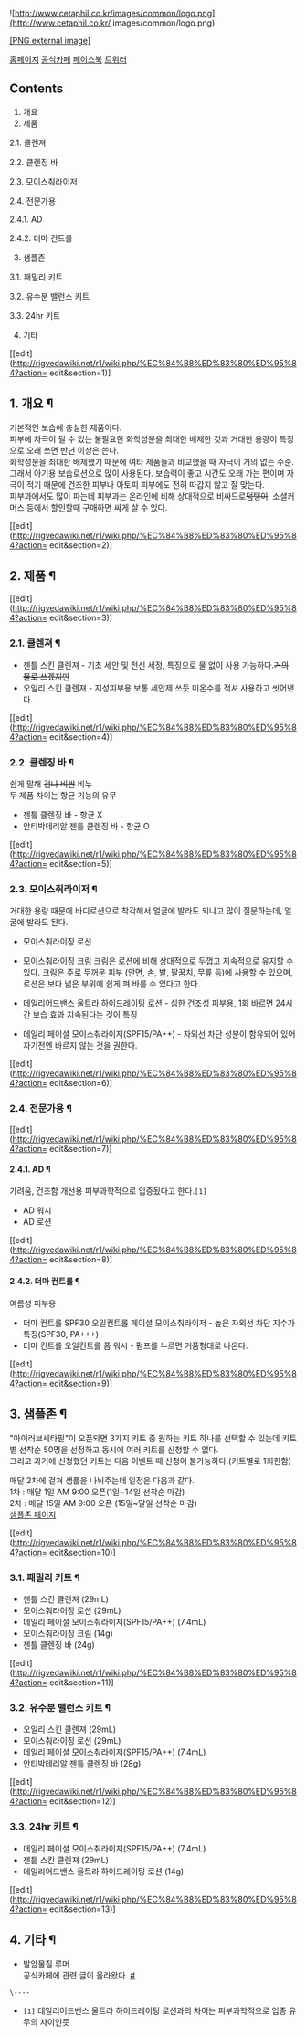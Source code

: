 ![http://www.cetaphil.co.kr/images/common/logo.png](http://www.cetaphil.co.kr/
images/common/logo.png)

[[PNG external image]](http://www.cetaphil.co.kr/images/common/logo.png)

  
[홈페이지](http://www.cetaphil.co.kr/) [공식카페](http://cafe.naver.com/mycetaphil)
[페이스북](https://www.facebook.com/Cetaphil.Korea)
[트위터](https://twitter.com/Cetaphil_KR)

## Contents

    

1. 개요 
2. 제품 
    

2.1. 클렌져

2.2. 클렌징 바

2.3. 모이스춰라이저

2.4. 전문가용

    

2.4.1. AD

2.4.2. 더마 컨트롤

3. 샘플존 
    

3.1. 패밀리 키트

3.2. 유수분 밸런스 키트

3.3. 24hr 키트

4. 기타 

[[edit](http://rigvedawiki.net/r1/wiki.php/%EC%84%B8%ED%83%80%ED%95%84?action=
edit&section=1)]

## 1. 개요 ¶

기본적인 보습에 충실한 제품이다.  
피부에 자극이 될 수 있는 불필요한 화학성분을 최대한 배제한 것과 거대한 용량이 특징으로 오래 쓰면 반년 이상은 쓴다.  
화학성분을 최대한 배제했기 때문에 여타 제품들과 비교했을 때 자극이 거의 없는 수준. 그래서 아기용 보습로션으로 많이 사용된다. 보습력이
좋고 시간도 오래 가는 편이며 자극이 적기 때문에 건조한 피부나 아토피 피부에도 전혀 따갑지 않고 잘 맞는다.  
피부과에서도 많이 파는데 피부과는 온라인에 비해 상대적으로 비싸므로<del>덤탱이</del>, 소셜커머스 등에서 할인할때 구매하면 싸게 살
수 있다.

[[edit](http://rigvedawiki.net/r1/wiki.php/%EC%84%B8%ED%83%80%ED%95%84?action=
edit&section=2)]

## 2. 제품 ¶

[[edit](http://rigvedawiki.net/r1/wiki.php/%EC%84%B8%ED%83%80%ED%95%84?action=
edit&section=3)]

### 2.1. 클렌져 ¶

  * 젠틀 스킨 클렌져 - 기초 세안 및 전신 세정, 특징으로 물 없이 사용 가능하다.<del>거의 물로 쓰겠지만</del>
  * 오일리 스킨 클렌져 - 지성피부용 보통 세안제 쓰듯 미온수를 적셔 사용하고 씻어낸다.

[[edit](http://rigvedawiki.net/r1/wiki.php/%EC%84%B8%ED%83%80%ED%95%84?action=
edit&section=4)]

### 2.2. 클렌징 바 ¶

쉽게 말해 <del>겁나 비싼</del> 비누  
두 제품 차이는 항균 기능의 유무  

  * 젠틀 클렌징 바 - 항균 X
  * 안티박테리알 젠틀 클렌징 바 - 항균 O

[[edit](http://rigvedawiki.net/r1/wiki.php/%EC%84%B8%ED%83%80%ED%95%84?action=
edit&section=5)]

### 2.3. 모이스춰라이저 ¶

거대한 용량 때문에 바디로션으로 착각해서 얼굴에 발라도 되냐고 많이 질문하는데, 얼굴에 발라도 된다.  

  * 모이스춰라이징 로션
  * 모이스춰라이징 크림
크림은 로션에 비해 상대적으로 두껍고 지속적으로 유지할 수 있다. 크림은 주로 두꺼운 피부 (안면, 손, 발, 팔꿈치, 무릎 등)에 사용할
수 있으며, 로션은 보다 넓은 부위에 쉽게 펴 바를 수 있다고 한다.  

  * 데일리어드밴스 울트라 하이드레이팅 로션 - 심한 건조성 피부용, 1회 바르면 24시간 보습 효과 지속된다는 것이 특징
  * 데일리 페이셜 모이스춰라이저(SPF15/PA++) - 자외선 차단 성분이 함유되어 있어 자기전엔 바르지 않는 것을 권한다.

[[edit](http://rigvedawiki.net/r1/wiki.php/%EC%84%B8%ED%83%80%ED%95%84?action=
edit&section=6)]

### 2.4. 전문가용 ¶

[[edit](http://rigvedawiki.net/r1/wiki.php/%EC%84%B8%ED%83%80%ED%95%84?action=
edit&section=7)]

#### 2.4.1. AD ¶

가려움, 건조함 개선용 피부과학적으로 입증됬다고 한다.`[1]`  

  * AD 워시
  * AD 로션

[[edit](http://rigvedawiki.net/r1/wiki.php/%EC%84%B8%ED%83%80%ED%95%84?action=
edit&section=8)]

#### 2.4.2. 더마 컨트롤 ¶

여름성 피부용  

  * 더마 컨트롤 SPF30 오일컨트롤 페이셜 모이스춰라이저 - 높은 자외선 차단 지수가 특징(SPF30, PA+++)
  * 더마 컨트롤 오일컨트롤 폼 워시 - 펌프를 누르면 거품형태로 나온다.

[[edit](http://rigvedawiki.net/r1/wiki.php/%EC%84%B8%ED%83%80%ED%95%84?action=
edit&section=9)]

## 3. 샘플존 ¶

"아이러브세타필"이 오픈되면 3가지 키트 중 원하는 키트 하나를 선택할 수 있는데 키트별 선착순 50명을 선정하고 동시에 여러 키트를 신청할
수 없다.  
그리고 과거에 신청했던 키트는 다음 이벤트 때 신청이 불가능하다.(키트별로 1회한함)

  

매달 2차에 걸쳐 샘플을 나눠주는데 일정은 다음과 같다.  
1차 : 매달 1일 AM 9:00 오픈(1일~14일 선착순 마감)  
2차 : 매달 15일 AM 9:00 오픈 (15일~말일 선착순 마감)  
[샘플존 페이지](http://www.cetaphil.co.kr/sample/guide.aspx)

[[edit](http://rigvedawiki.net/r1/wiki.php/%EC%84%B8%ED%83%80%ED%95%84?action=
edit&section=10)]

### 3.1. 패밀리 키트 ¶

  * 젠틀 스킨 클렌져 (29mL)
  * 모이스춰라이징 로션 (29mL)
  * 데일리 페이셜 모이스춰라이저(SPF15/PA++) (7.4mL)
  * 모이스춰라이징 크림 (14g)
  * 젠틀 클렌징 바 (24g)

[[edit](http://rigvedawiki.net/r1/wiki.php/%EC%84%B8%ED%83%80%ED%95%84?action=
edit&section=11)]

### 3.2. 유수분 밸런스 키트 ¶

  * 오일리 스킨 클렌져 (29mL)
  * 모이스춰라이징 로션 (29mL)
  * 데일리 페이셜 모이스춰라이저(SPF15/PA++) (7.4mL)
  * 안티박테리알 젠틀 클렌징 바 (28g)

[[edit](http://rigvedawiki.net/r1/wiki.php/%EC%84%B8%ED%83%80%ED%95%84?action=
edit&section=12)]

### 3.3. 24hr 키트 ¶

  * 데일리 페이셜 모이스춰라이저(SPF15/PA++) (7.4mL)
  * 젠틀 스킨 클렌져 (29mL)
  * 데일리어드밴스 울트라 하이드레이팅 로션 (14g)

[[edit](http://rigvedawiki.net/r1/wiki.php/%EC%84%B8%ED%83%80%ED%95%84?action=
edit&section=13)]

## 4. 기타 ¶

  * 발암물질 루머  
공식카페에 관련 글이 올라왔다. [#](http://cafe.naver.com/mycetaphil/103466)

`\----`

  * `[1]` 데일리어드밴스 울트라 하이드레이팅 로션과의 차이는 피부과학적으로 입증 유무의 차이인듯

